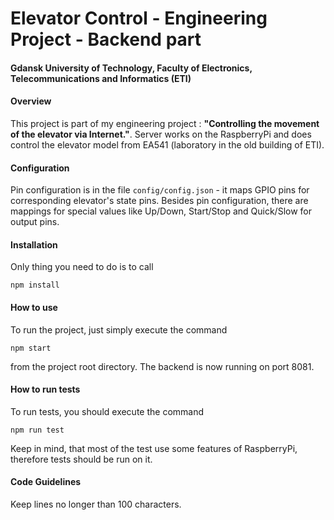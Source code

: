 Elevator Control - Engineering Project - Backend part
============
#### Gdansk University of Technology, Faculty of Electronics, Telecommunications and Informatics (ETI)

#### Overview

This project is part of my engineering project : **"Controlling the movement of the elevator via Internet."**. 
Server works on the RaspberryPi and does control the elevator model from EA541 
(laboratory in the old building of ETI).

#### Configuration

Pin configuration is in the file `config/config.json` - it maps GPIO pins 
for corresponding elevator's state pins.
Besides pin configuration, there are mappings for special values like Up/Down,
Start/Stop and Quick/Slow for output pins.

#### Installation

Only thing you need to do is to call

`npm install`

#### How to use

To run the project, just simply execute the command

`npm start`

from the project root directory. The backend is now running on port 8081.

#### How to run tests

To run tests, you should execute the command

`npm run test`

Keep in mind, that most of the test use some features of RaspberryPi, therefore
tests should be run on it.

#### Code Guidelines

Keep lines no longer than 100 characters.
